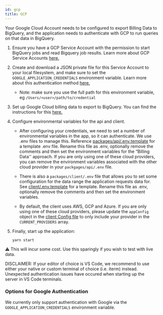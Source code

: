 ```yaml
---
id: gcp
title: GCP
---
```


Your Google Cloud Account needs to be configured to export Billing Data to BigQuery, and the application needs to authenticate with GCP to run queries on that data in BigQuery.

1.  Ensure you have a GCP Service Account with the permission to start BigQuery jobs and read Bigquery job results. Learn more about GCP Service Accounts [here.](https://cloud.google.com/iam/docs/service-accounts)

2.  Create and download a JSON private file for this Service Account to your local filesystem, and make sure to set the `GOOGLE_APPLICATION_CREDENTIALS` environment variable. Learn more about this authentication method [here.](https://cloud.google.com/docs/authentication/getting-started)

    - Note: make sure you use the full path for this environment variable, eg `/Users/<user>/path/to/credential`

3.  Set up Google Cloud billing data to export to BigQuery. You can find the instructions for this [here.](https://cloud.google.com/billing/docs/how-to/export-data-bigquery)

4.  Configure environmental variables for the api and client.

    - After configuring your credentials, we need to set a number of environmental variables in the app, so it can authenticate. We use .env files to manage this. Reference [packages/api/.env.template](https://github.com/ThoughtWorks-Cleantech/cloud-carbon-footprint/blob/trunk/packages/api/.env.template) for a template .env file. Rename this file as .env, optionally remove the comments and then set the environment variables for the “Billing Data'' approach. If you are only using one of these cloud providers, you can remove the environment variables associated with the other cloud provider in your `packgages/api/.env` file.

    - There is also a `packages/client/.env` file that allows you to set some configuration for the data range the application requests data for. See [client/.env.template](https://github.com/ThoughtWorks-Cleantech/cloud-carbon-footprint/blob/trunk/packages/client/.env.template) for a template. Rename this file as .env, optionally remove the comments and then set the environment variables.

    - By default, the client uses AWS, GCP and Azure. If you are only using one of these cloud providers, please update the `appConfig` object in the [client Config file](https://github.com/ThoughtWorks-Cleantech/cloud-carbon-footprint/blob/trunk/packages/client/src/Config.ts) to only include your provider in the `CURRENT_PROVIDERS` array.

5.  Finally, start up the application:

        yarn start

⚠️ This will incur some cost. Use this sparingly if you wish to test with live data.

DISCLAIMER: If your editor of choice is VS Code, we recommend to use either your native or custom terminal of choice (i.e. iterm) instead. Unexpected authentication issues have occured when starting up the server in VS Code terminals.

### Options for Google Authentication

We currently only support authentication with Google via the `GOOGLE_APPLICATION_CREDENTIALS` environment variable.

<!-- © 2020 ThoughtWorks, Inc. All rights reserved. -->

